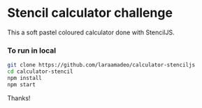 

# Stencil calculator challenge

This a soft pastel coloured calculator done with StencilJS.

### To run in local

```bash
git clone https://github.com/laraamadeo/calculator-stenciljs
cd calculator-stencil
npm install
npm start
```
Thanks!